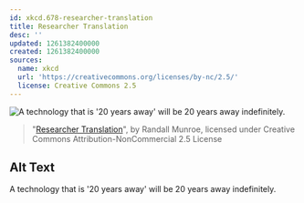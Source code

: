```yaml
---
id: xkcd.678-researcher-translation
title: Researcher Translation
desc: ''
updated: 1261382400000
created: 1261382400000
sources:
  name: xkcd
  url: 'https://creativecommons.org/licenses/by-nc/2.5/'
  license: Creative Commons 2.5
---
```

![A technology that is '20 years away' will be 20 years away indefinitely.](https://imgs.xkcd.com/comics/researcher_translation.png)
> "[Researcher Translation](https://xkcd.com/678/)", by Randall Munroe, licensed under Creative Commons Attribution-NonCommercial 2.5 License

## Alt Text
A technology that is '20 years away' will be 20 years away indefinitely.
